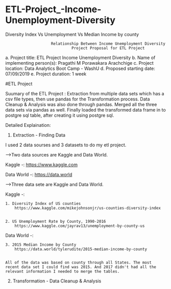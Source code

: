 # ETL-Project_-Income-Unemployment-Diversity
Diversity Index Vs Unemployment Vs Median Income by county

                        Relationship Between Income Unemployment Diversity 
                                 Project Proposal for ETL Project


a.	Project title: ETL Project Income Unemployment Diversity
b.	Name of implementing person(s): Pragathi M Porawakara Arachchige
c.	Project location: Data Analytics Boot Camp - WashU
d.	Proposed starting date: 07/09/2019
e.	Project duration: 1 week


#ETL Project

Suumary of the ETL Project : 
Extraction from multiple data sets which has a csv file types, then use pandas for the Transformation process. Data Cleanup & Analysis  was also done through pandas. 
Merged all the three data sets via pandas as well. Finally loaded the transformed data frame in to postgre sql table, after creating it using postgre sql. 



Detailed Explaination: 

1. Extraction - Finding Data

I used 2 data sourses and 3 datasets to do my etl project.  

-->Two data sources are Kaggle and Data World. 

Kaggle -: https://www.kaggle.com

Data World -: https://data.world


-->Three data sete are Kaggle and Data World. 

Kaggle -: 

    1. Diversity Index of US counties
        https://www.kaggle.com/mikejohnsonjr/us-counties-diversity-index


    2. US Unemployment Rate by County, 1990-2016
        https://www.kaggle.com/jayrav13/unemployment-by-county-us


Data World -:

    3. 2015 Median Income by County
        https://data.world/tylerudite/2015-median-income-by-county


    All of the data was based on county through all States. The most recent data set I could find was 2015. And 2017 didn't had all the relevant information I needed to merge the tables. 


2. Transformation - Data Cleanup & Analysis 

